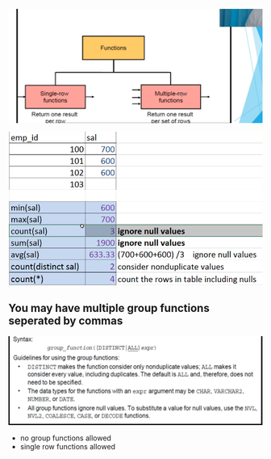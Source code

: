 ![Alt text](<../resources/multi row functions.png>)

![Alt text](<../resources/group functions.png>)

## You may have multiple group functions seperated by commas
![Alt text](<../resources/group functions syntax.png>)

- no group functions allowed
- single row functions allowed
